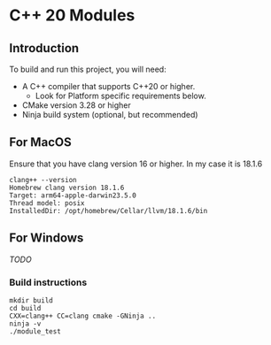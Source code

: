 
# C++ 20 Modules 

## Introduction 

To build and run this project, you will need:

- A C++ compiler that supports C++20 or higher.
   - Look for Platform specific requirements below.
- CMake version 3.28 or higher
- Ninja build system (optional, but recommended)



##  For MacOS
Ensure that you have clang version 16 or higher. In my case it is 18.1.6

```
clang++ --version
Homebrew clang version 18.1.6
Target: arm64-apple-darwin23.5.0
Thread model: posix
InstalledDir: /opt/homebrew/Cellar/llvm/18.1.6/bin
```

## For Windows
*TODO*
### Build instructions


```
mkdir build
cd build
CXX=clang++ CC=clang cmake -GNinja ..
ninja -v
./module_test
```

